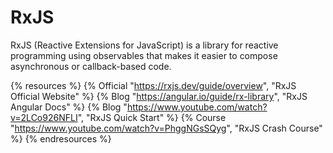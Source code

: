 # RxJS

RxJS (Reactive Extensions for JavaScript) is a library for reactive programming using observables that makes it easier to compose asynchronous or callback-based code.

{% resources %}
  {% Official "https://rxjs.dev/guide/overview", "RxJS Official Website" %}
  {% Blog "https://angular.io/guide/rx-library", "RxJS Angular Docs" %}
  {% Blog "https://www.youtube.com/watch?v=2LCo926NFLI", "RxJS Quick Start" %}
  {% Course "https://www.youtube.com/watch?v=PhggNGsSQyg", "RxJS Crash Course" %}
{% endresources %}
